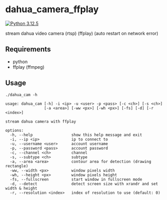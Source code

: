 # dahua_camera_ffplay
[![Python 3.12.5](https://img.shields.io/badge/Python-3.12.5-yellow.svg)](http://www.python.org/download/)

stream dahua video camera (rtsp) (ffplay) (auto restart on network error)

## Requirements
* python
* ffplay (ffmpeg)

## Usage
```
./dahua_cam -h
```
```
usage: dahua_cam [-h] -i <ip> -u <user> -p <pass> [-c <ch>] [-s <ch>]
                 [-a <area>] [-ww <px>] [-wh <px>] [-fs] [-d] [-r <index>]

stream dahua camera with ffplay

options:
  -h, --help                 show this help message and exit
  -i, --ip <ip>              ip to connect to
  -u, --username <user>      account username
  -p, --password <pass>      account password
  -c, --channel <ch>         channel
  -s, --subtype <ch>         subtype
  -a, --area <area>          contour area for detection (drawing rectangle)
  -ww, --width <px>          window pixels width
  -wh, --height <px>         window pixels height
  -fs, --fullscreen          start window in fullscreen mode
  -d, --detect               detect screen size with xrandr and set width & height
  -r, --resolution <index>   index of resolution to use (default: 0)
```
